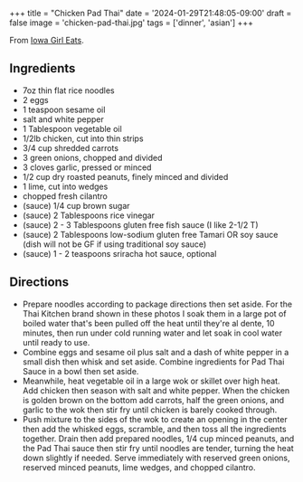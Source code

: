 +++
title = "Chicken Pad Thai"
date = '2024-01-29T21:48:05-09:00'
draft = false
image = 'chicken-pad-thai.jpg'
tags = ['dinner', 'asian']
+++

From [Iowa Girl Eats](https://iowagirleats.com/chicken-pad-thai/).

## Ingredients
* 7oz thin flat rice noodles
* 2 eggs
* 1 teaspoon sesame oil
* salt and white pepper
* 1 Tablespoon vegetable oil
* 1/2lb chicken, cut into thin strips
* 3/4 cup shredded carrots
* 3 green onions, chopped and divided
* 3 cloves garlic, pressed or minced
* 1/2 cup dry roasted peanuts, finely minced and divided
* 1 lime, cut into wedges
* chopped fresh cilantro
* (sauce) 1/4 cup brown sugar
* (sauce) 2 Tablespoons rice vinegar
* (sauce) 2 - 3 Tablespoons gluten free fish sauce (I like 2-1/2 T)
* (sauce) 2 Tablespoons low-sodium gluten free Tamari OR soy sauce (dish will not be GF if using traditional soy sauce)
* (sauce) 1 - 2 teaspoons sriracha hot sauce, optional

## Directions
* Prepare noodles according to package directions then set aside. For the Thai Kitchen brand shown in these photos I soak them in a large pot of boiled water that's been pulled off the heat until they're al dente, 10 minutes, then run under cold running water and let soak in cool water until ready to use.
* Combine eggs and sesame oil plus salt and a dash of white pepper in a small dish then whisk and set aside. Combine ingredients for Pad Thai Sauce in a bowl then set aside.
* Meanwhile, heat vegetable oil in a large wok or skillet over high heat. Add chicken then season with salt and white pepper. When the chicken is golden brown on the bottom add carrots, half the green onions, and garlic to the wok then stir fry until chicken is barely cooked through.
* Push mixture to the sides of the wok to create an opening in the center then add the whisked eggs, scramble, and then toss all the ingredients together. Drain then add prepared noodles, 1/4 cup minced peanuts, and the Pad Thai sauce then stir fry until noodles are tender, turning the heat down slightly if needed. Serve immediately with reserved green onions, reserved minced peanuts, lime wedges, and chopped cilantro.
